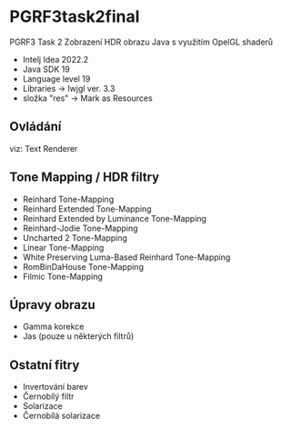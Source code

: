 # PGRF3task2final
PGRF3 Task 2 Zobrazení HDR obrazu
Java s využitím OpelGL shaderů
- Intelj Idea 2022.2
- Java SDK 19
- Language level 19
- Libraries -> lwjgl ver. 3.3
- složka "res" -> Mark as Resources

## Ovládání 
viz: Text Renderer

## Tone Mapping / HDR filtry
- Reinhard Tone-Mapping
- Reinhard Extended Tone-Mapping
- Reinhard Extended by Luminance Tone-Mapping
- Reinhard-Jodie Tone-Mapping
- Uncharted 2 Tone-Mapping
- Linear Tone-Mapping
- White Preserving Luma-Based Reinhard Tone-Mapping
- RomBinDaHouse Tone-Mapping
- Filmic Tone-Mapping

## Úpravy obrazu
- Gamma korekce
- Jas (pouze u některých filtrů)

## Ostatní fitry
- Invertování barev
- Černobílý filtr
- Solarizace
- Černobílá solarizace

